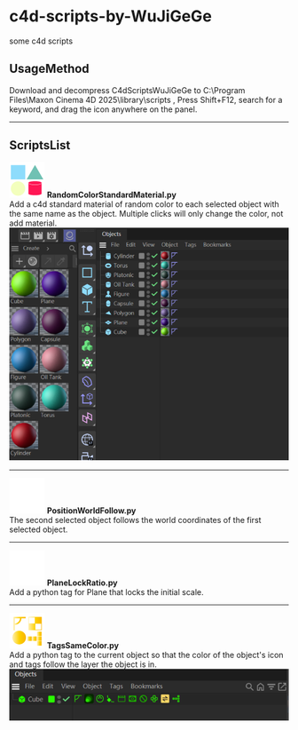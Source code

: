 # c4d-scripts-by-WuJiGeGe
some c4d scripts



## UsageMethod <br>
Download and decompress C4dScriptsWuJiGeGe to C:\Program Files\Maxon Cinema 4D 2025\library\scripts , Press Shift+F12, search for a keyword, and drag the icon anywhere on the panel. <br>

---


## ScriptsList
<img src="https://github.com/wujigge/c4d-scripts-by-WuJiGeGe/blob/main/pngforgithub/RandomColorStandardMaterial.png" alt="PlaneLockRatio" width="64" height="64"> **RandomColorStandardMaterial.py** <br>
Add a c4d standard material of random color to each selected object with the same name as the object. Multiple clicks will only change the color, not add material.
![RandomColorStandardMaterial](https://github.com/wujigge/c4d-scripts-by-WuJiGeGe/blob/main/pngforgithub/RandomColorStandardMaterial_example.png)

---

<img src="https://github.com/wujigge/c4d-scripts-by-WuJiGeGe/blob/main/pngforgithub/PositionWorldCopy.png" alt="PlaneLockRatio" width="64" height="64"> **PositionWorldFollow.py** <br>
The second selected object follows the world coordinates of the first selected object.

---


<img src="https://github.com/wujigge/c4d-scripts-by-WuJiGeGe/blob/main/pngforgithub/PlaneLockRatio.png" alt="PlaneLockRatio" width="64" height="64"> **PlaneLockRatio.py** <br>
Add a python tag for Plane that locks the initial scale.

---

<img src="https://github.com/wujigge/c4d-scripts-by-WuJiGeGe/blob/main/pngforgithub/TagsSameColor.png" alt="TagsSameColor" width="64" height="64"> **TagsSameColor.py** <br>
Add a python tag to the current object so that the color of the object's icon and tags follow the layer the object is in.
![TagsSameColor](https://github.com/wujigge/c4d-scripts-by-WuJiGeGe/blob/main/pngforgithub/TagsSameColor_example.png)
